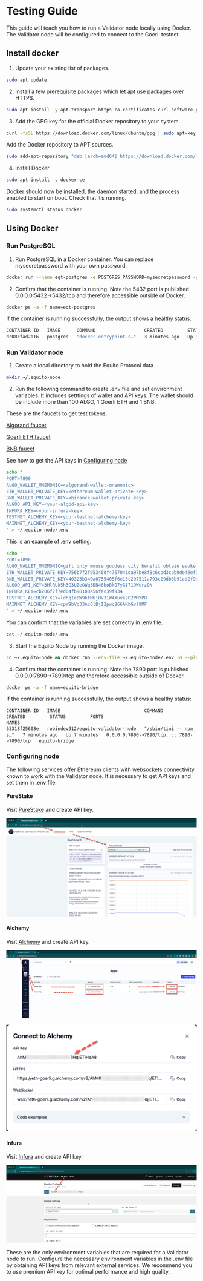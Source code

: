# Testing Guide

This guide will teach you how to run a Validator node locally using Docker. The Validator node will be configured to connect to the Goerli testnet.

## Install docker

1. Update your existing list of packages.

```sh
sudo apt update
```

2. Install a few prerequisite packages which let apt use packages over HTTPS.

```sh
sudo apt install -y apt-transport-https ca-certificates curl software-properties-common
```

3. Add the GPG key for the official Docker repository to your system.

```sh
curl -fsSL https://download.docker.com/linux/ubuntu/gpg | sudo apt-key add -
```

Add the Docker repository to APT sources.

```sh
sudo add-apt-repository "deb [arch=amd64] https://download.docker.com/linux/ubuntu focal stable"
```

4. Install Docker.

```sh
sudo apt install -y docker-ce
```

Docker should now be installed, the daemon started, and the process enabled to start on boot. Check that it’s running.

```sh
sudo systemctl status docker
```

## Using Docker

### Run PostgreSQL

1. Run PostgreSQL in a Docker container. You can replace mysecretpassword with your own password.

```sh
docker run --name eqt-postgres -e POSTGRES_PASSWORD=mysecretpassword -p 5432:5432 -d postgres
```

2. Confirm that the container is running. Note the 5432 port is published 0.0.0.0:5432->5432/tcp and therefore accessible outside of Docker.

```sh
docker ps -a -f name=eqt-postgres
```

If the container is running successfully, the output shows a healthy status:

```sh
CONTAINER ID   IMAGE      COMMAND                  CREATED         STATUS         PORTS                    NAMES
dc08cfad2a16   postgres   "docker-entrypoint.s…"   3 minutes ago   Up 3 minutes   0.0.0.0:5432->5432/tcp   eqt-postgres
```

### Run Validator node

1. Create a local directory to hold the Equito Protocol data

```sh
mkdir ~/.equito-node
```

2. Run the following command to create .env file and set environment variables. It includes setttings of wallet and API keys. The wallet should be include more than 100 ALGO, 1 Goerli ETH and 1 BNB.

These are the faucets to get test tokens.

[Algorand faucet](https://bank.testnet.algorand.network/)

[Goerli ETH faucet](https://goerlifaucet.com/)

[BNB faucet](https://testnet.binance.org/faucet-smart)

See how to get the API keys in [Configuring node](#configuring-node)

```sh
echo "
PORT=7890
ALGO_WALLET_MNEMONIC=<algorand-wallet-mnemonic>
ETH_WALLET_PRIVATE_KEY=<ethereum-wallet-private-key>
BNB_WALLET_PRIVATE_KEY=<binance-wallet-private-key>
ALGOD_API_KEY=<your-algod-api-key>
INFURA_KEY=<your-infura-key>
TESTNET_ALCHEMY_KEY=<your-testnet-alchemy-key>
MAINNET_ALCHEMY_KEY=<your-testnet-alchemy-key>
" > ~/.equito-node/.env
```

This is an example of .env setting.

```sh
echo "
PORT=7890
ALGO_WALLET_MNEMONIC=gift only mouse goddess city benefit obtain evoke excite predict safe neither purpose route sock unfold boil pass battle agent body what abandon finish anchor
ETH_WALLET_PRIVATE_KEY=756b7f2f95346df4767041da97be8f8c6cbd3cab9de46ef31c85b4af1c507c5a
BNB_WALLET_PRIVATE_KEY=40325b340a0755405f6e13c297511a793c29db6b91ed2f9d6999d5624caccf3c
ALGOD_API_KEY=3HlRUk5h3G3UZeOWq3DN46boBkQ7yGI719WerzQN
INFURA_KEY=cb206f7f7ed64fb98108a56fac39f934
TESTNET_ALCHEMY_KEY=ldhqIo8W9kfM6jHV31W4Xuvk2O2PMYP8
MAINNET_ALCHEMY_KEY=cpW9bVq33Ac6lBjI2pwc266AKbGvl9MF
" > ~/.equito-node/.env
```

You can confirm that the variables are set correctly in .env file.

```sh
cat ~/.equito-node/.env
```

3. Start the Equito Node by running the Docker image.

```sh
cd ~/.equito-node && docker run --env-file ~/.equito-node/.env -d --platform linux/x86_64/v8 --name equito-bridge -it -p 7890:7890 robindev912/equito-validator-node
```

4. Confirm that the container is running. Note the 7890 port is published 0.0.0.0:7890->7890/tcp and therefore accessible outside of Docker.

```sh
docker ps -a -f name=equito-bridge
```

If the container is running successfully, the output shows a healthy status:

```
CONTAINER ID   IMAGE                               COMMAND                  CREATED         STATUS         PORTS                                       NAMES
63318f25608e   robindev912/equito-validator-node   "/sbin/tini -- npm s…"   7 minutes ago   Up 7 minutes   0.0.0.0:7890->7890/tcp, :::7890->7890/tcp   equito-bridge
```

### Configuring node

The following services offer Ethereum clients with websockets connectivity known to work with the Validator node.
It is necessary to get API keys and set them in .env file.

#### PureStake

Visit [PureStake](https://developer.purestake.io/) and create API key.

![PureStake](./purestake.png)

#### Alchemy

Visit [Alchemy](https://www.alchemy.com/) and create API key.

![Alchemy](./alchemy.png)

![Alchemy key](./alchemy-key.png)

#### Infura

Visit [Infura](https://www.infura.io/) and create API key.

![Infura](./infura.png)

These are the only environment variables that are required for a Validator node to run.
Configure the necessary environment variables in the .env file by obtaining API keys from relevant external services.
We recommend you to use premium API key for optimal performance and high quality.
